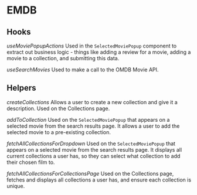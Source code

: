 # EMDB

## Hooks

*useMoviePopupActions*
Used in the `SelectedMoviePopup` component to extract out business logic - things like adding a review for a movie, adding a movie to a collection, and submitting this data.

*useSearchMovies*
Used to make a call to the OMDB Movie API.

## Helpers

*createCollections*
Allows a user to create a new collection and give it a description. Used on the Collections page.

*addToCollection*
Used on the `SelectedMoviePopup` that appears on a selected movie from the search results page. It allows a user to add the selected movie to a pre-existing collection.

*fetchAllCollectionsForDropdown*
Used on the `SelectedMoviePopup` that appears on a selected movie from the search results page. It displays all current collections a user has, so they can select what collection to add their chosen film to.

*fetchAllCollectionsForCollectionsPage*
Used on the Collections page, fetches and displays all collections a user has, and ensure each collection is unique.
